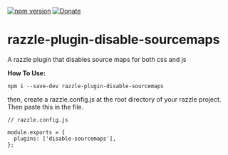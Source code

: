 [![npm version](https://badge.fury.io/js/razzle-plugin-disable-sourcemaps.svg)](https://badge.fury.io/js/razzle-plugin-disable-sourcemaps)
[![Donate](https://img.shields.io/badge/Donate-PayPal-green.svg)](https://paypal.me/SamirJouni)

# razzle-plugin-disable-sourcemaps

A razzle plugin that disables source maps for both css and js

**How To Use:**
```
npm i --save-dev razzle-plugin-disable-sourcemaps
```
then,
create a razzle.config.js at the root directory of your razzle project. Then paste this in the file.

```
// razzle.config.js

module.exports = {
  plugins: ['disable-sourcemaps'],
};
```
